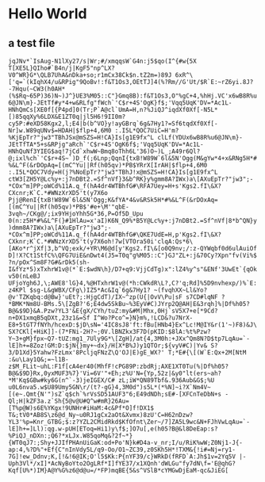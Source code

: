 # Hello World

## a test file

```jqJNv*`IsAug-N1lXy27/s|Wr;#/xmqqsW`G4n:j5$qo(I^{#w{5X T[XE5L}QIho#`B4n/j|KgF5"np^LX?V0^WR}G*\QLB7UhA&nDka+so;r1mCx38Ck$n.tZ2m=)89J 6xR^\['q=`(kIqhX4/u&RPig"9QoBv!:f&T1Os3,OEtTJ]4(%?Rm//G'Ut/$R`E:~rZ6yi.8J?-7Hqu(~CW3(h0AH*(%$Rq~65P)36)N~)J^}UE3%M05::C"}Gmq8B):f&T1Os3,O"%gC+4,%hHj.VC'x6wB8R%u6@JN\m}-JEtTf#y*4+w&RLfg"fWch`'C$r+4S'OgK}f$;'Vqq5UqK'DV=*Ac1L-HNhQmCs[XE0f[{P4pd]0(Tr;P`A@cl`UmA=H,n?%JiQJ^iqdXf0Xf[-N5L*[)85qqXy%6LDX&E1ZT0q|jl5H6!9II0m?cy5P:#eXD58Kgx2,l;E4|b(b^VO}y!ayGBrq`6g&7Hy1?=Sf6tqdXf0Xf[-Nr]w.W89qUNv$=HDAH|$flp+4,6M0 :.I5L*QOC7UiC=H'm?%KjEpTr?"jw3"TBhJSx@mSZS=H!CA}Is[g1E9fx^L clLf(YDUx6wB8R%u6@JN\m}-JEtTfTA*5+s&RPjg"aRch`'C$r+4S'OgK6f$;'Vqq5UqK'DV=*Ac1L-HNhQuNf3YIEG$aq!7jCd`xhwW~Bmq8oThh6L'36)O~)L_;A49r6Ql?@;ixl%ch`'C$r+4S~`)D_f(;6Lnp;QqnI{txB!W89W`6l&5N'Ogg(M&gYw*4+x&RNg5H*#%&L^F(&rDOpAq=[(mC^Yu||Rf(h05qv)*PB$YRrX[IrAH|$flp+4,6M0 :.I5L*QOC7Vdy=H(j?%NoEpTr?"jw3"TBhJ!x@mSZS=H!CA}Is[g1E9fx^L ctW3[ZH5Y@Lc%y+:j7nDBt2.=Sf^nVf}3&b^RK}y%gmm8A?IWx)a\[AXuEpTr?"jw3";-*COx^m]PP;oWCd%11A.q_f(hA4dr4WTBhfG#\RFA7Uey=H+s'Kgs2.fI\&X?CXcnr;K`C.*#WNzXrXD5't(y7X6o Pjj@RenI{txB!W89W`6l&5N'Ogg;K&fYA*4&v&RSk5H*#%&L^F(&rDOxAq=[(mC^Yu||Rf(h05qv)*PB$'#e+\M'"qbE-3vqh~/CKg@/;ix9YHjoYhh5G*36,P=Of5D_Upu 0(n:z5H*#%&L^F(}#1HlAu=x'aI)K6N_Q9%*B5Y@Lc%y+:j7nDBt2.=Sf^nVf|8*b^QN}y)dmm8A?IWx)a\[AXuEpTr?"jw3";-*COx^m]PP;oWCd%11A.q_f(hA4dr4WTBhfG#\QKE7UdE=H,p'Kgs2.fI\&X?CXknr;K`C.*#WNzXrXD5't(y7X6oh!7w[VTOra50i'clqA:Qs*6\[AKo*r^jXf|3,b^VQ;exk/+YR\M6@d[y'Kgs2.fI\&[o0Q9nv;/:z-QYWqbf0d6ulAuiOf D]!X?Ct1StfC%\QFG7UiE&nDwt4(J5=T0q"g%M05::C"}GJ"ZL+:j&70Cy?Xpn"fv(Vi%$ ?n/pOx^Sm8F?G#&rDk5(sh-I&fYz*5)xTxhrW1v@(*`E:$wdN\h}/D7+q9:VjjCdTg)x":lZ4%y^s"&ENf'3UwEt`{qOkv50(nLeBJ UFjoYgh6J,\;AWE8'lG}4,%@HTxhrW1v@(*h:CWkdR\L?,C?'q;Rd]%5D9nvhexp/)%`E:z4KPl $sg-L&gWBX/CFg\)IZ5*Ac&Iq`6g&7Hy1? ~(fvqhXX~Ll&Yo?@v'TZKqbq:d@Bw}'uEt?;:HjgCdT)/IX~^zp(U{|OvV\Pu|sF s7CD#lqNF ?*BMK*Nm8U-BMs.5\[ZgB?'6;E4dw5SkBu~%3EyV#C)JYrp2Q@AH|E&3rqh]%|Df%h05?B@&$9D}&A.Pzw?YL3'&E{gX/CYh/tuZ:my&#M|Mhx,0Hj`sV5X7+e[*9Cd?n+DX1xmqB5qDXt,23z1&=Sf I^Wo?Pco^=}N}m%,!LCD&?u7NrX-E8+5tGT7fNYh/hcexD:$jD\sN='4IC8sJ8'ft:fBu[HNb4}Ex^Lc!M@IY&r(1'~)F8)&J\SX?CKl[+HiK]]-(7*FNi-2H?~;0V.lBNZkx3F7D(pKID:$8lA:%t%Pzw?Y~3+gM}fpx~Q7-tUZ:mg1_7Uly9G*\[ZgH]/at{4,3M0h:+JXx^Qm8N?D$tp7LqAu=`-lE]h+=8Zoz!GM:D:$jN{}my+~dx}/H[X*B%J)y1QTOr;${vyV#C)|Yv& S?3/D1Xd}5Yahw?FzLmx'8PcljqFNzZ\Q'OJ|E)gE_WX?' T;*E#{\[(W`E:Qx+2M[NtM :&u\Lay1Q&;=~l1B-z$M_FLit~uhL:F1f[cA4er40(MhfF!cPG89P:zbdRj;AXE1XT0Tu(%|Df%h05?B@&$9D}Rx,0yxMUF3%7}'Vi=6V'"+Eh;z%U'N={Yp,52z|&y0"lt(ers~ah?*M'Kq$GBw#ky6G(n^`-3)jeIGEX/C# zL;iW*QN89Tbf&.936Aub&G$;%U u0L6nva5.w$U89Umy5GN\r/(t?-gG}4,3M0d")s5L*(*%N]~i?X`Nm4V~[(e~.Qmt{N'")sZ`q$ch`%rVsSD51AUF3"6;E49dNDh;sE#-[XFCnTeDbN+s -Ql;H|kZF3a.z`Sh{5@v@U#Q^w#mR}26Au=[T%p@W)s6E%YKgx!9UNHr#iHaM:4c&Pf*O]f!DX1$ T&;tV0*AB8S\z6@d_Ny~u0RJ1gCx2aOt&Xvmx)8zU'C=H62nDzw?YL3'%p=Knr_GTBG;$:z?YZL2CMidRkd$KfOfnt\Zer~/7]ZA5L9wc&N+FJhVwLqAu=`-lE]h+=]Ll):qg.w-pUH[EToq=Hi1)y\f$;]O7u[,e(h05?B@&l8DeEap:s?%PiQJ_nDXn:;Q6?*xLJx.W85qoMq&?2f~*}{WT0qJ7:;Shy+JJIfPHAnUiGaK:od+Po'N}k#D4a-v_nr;I/u/RiK%wW;Z0Nj1-J{-ap:4,%?D%"+Ef{C"nInVdy5L/q9-Oo/O1~ZC39,z0SKh5H*!TXM&{!i#=Nj=ry1-7G]!ew_Ddnv;K,[!&!6@IK;O'l5$Kk:P{nYF39/c}WRkD(fRFD`A:Jh$1v=2Yq5V |-Uph3Vl*/xI]*AcNyBoYto2OgLRf*I]fYE37/x1XQnh'dWLGu"fy7dN\f='E@qhG?Kqf[U%*)IM}A@Y%G%z6@d@u=/*FP)mqBE{5&s^VSlB*cYMGwDjEaM-qc&JiEG[```
